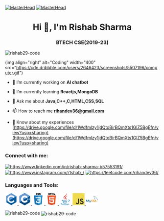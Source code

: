 [![MasterHead](https://media-exp1.licdn.com/dms/image/C4E16AQGDLURwP-MxHQ/profile-displaybackgroundimage-shrink_350_1400/0/1624432677770?e=1639008000&v=beta&t=BWvsqjIVnIKpjYocWZJQz6CKeyahHC6WDPqE6_Lpo20)](https://Rishab29-code.github.io)
[![MasterHead](https://media-exp1.licdn.com/dms/image/C4E16AQGDLURwP-MxHQ/profile-displaybackgroundimage-shrink_350_1400/0/1624432677770?e=1649894400&v=beta&t=9ftvnINumN5h6vFaR-FyTOl-2Ov9sR28qcB_c-SqH5k)](https://Rishab29-code.github.io)

<h1 align="center">Hi 👋, I'm Rishab Sharma</h1>

<h3 align="center">BTECH CSE(2019-23)</h3>

<p align="left"> <img src="https://komarev.com/ghpvc/?username=rishab29-code&label=Profile%20views&color=0e75b6&style=flat" alt="rishab29-code" /> </p>

(img align="right" alt="Coding" width="400" src="https://cdn.dribbble.com/users/2646423/screenshots/5507196/computer.gif")

- 🔭 I’m currently working on **AI chatbot**


- 🌱 I’m currently learning **Reactjs,MongoDB**


- 💬 Ask me about **Java,C++,C,HTML,CSS,SQL**


- 📫 How to reach me **rihandev36@gmail.com**


- 📄 Know about my experiences [https://drive.google.com/file/d/1Wdfmlzy1jdQtoBirBQmXts1GlZ5BgEfn/view?usp=sharing](https://drive.google.com/file/d/1Wdfmlzy1jdQtoBirBQmXts1GlZ5BgEfn/view?usp=sharing)

<h3 align="left">Connect with me:</h3>
<p align="left">
<a href="https://linkedin.com/in/https://www.linkedin.com/in/rishab-sharma-b57553191/" target="blank"><img align="center" src="https://raw.githubusercontent.com/rahuldkjain/github-profile-readme-generator/master/src/images/icons/Social/linked-in-alt.svg" alt="https://www.linkedin.com/in/rishab-sharma-b57553191/" height="30" width="40" /></a>
<a href="https://instagram.com/https://www.instagram.com/r1shab_/" target="blank"><img align="center" src="https://raw.githubusercontent.com/rahuldkjain/github-profile-readme-generator/master/src/images/icons/Social/instagram.svg" alt="https://www.instagram.com/r1shab_/" height="30" width="40" /></a>
<a href="https://www.leetcode.com/https://leetcode.com/rihandev36/" target="blank"><img align="center" src="https://raw.githubusercontent.com/rahuldkjain/github-profile-readme-generator/master/src/images/icons/Social/leet-code.svg" alt="https://leetcode.com/rihandev36/" height="30" width="40" /></a>
</p>

<h3 align="left">Languages and Tools:</h3>
<p align="left"> <a href="https://www.cprogramming.com/" target="_blank" rel="noreferrer"> <img src="https://raw.githubusercontent.com/devicons/devicon/master/icons/c/c-original.svg" alt="c" width="40" height="40"/> </a> <a href="https://www.w3schools.com/cpp/" target="_blank" rel="noreferrer"> <img src="https://raw.githubusercontent.com/devicons/devicon/master/icons/cplusplus/cplusplus-original.svg" alt="cplusplus" width="40" height="40"/> </a> <a href="https://www.w3schools.com/css/" target="_blank" rel="noreferrer"> <img src="https://raw.githubusercontent.com/devicons/devicon/master/icons/css3/css3-original-wordmark.svg" alt="css3" width="40" height="40"/> </a> <a href="https://www.w3.org/html/" target="_blank" rel="noreferrer"> <img src="https://raw.githubusercontent.com/devicons/devicon/master/icons/html5/html5-original-wordmark.svg" alt="html5" width="40" height="40"/> </a> <a href="https://www.java.com" target="_blank" rel="noreferrer"> <img src="https://raw.githubusercontent.com/devicons/devicon/master/icons/java/java-original.svg" alt="java" width="40" height="40"/> </a> <a href="https://developer.mozilla.org/en-US/docs/Web/JavaScript" target="_blank" rel="noreferrer"> <img src="https://raw.githubusercontent.com/devicons/devicon/master/icons/javascript/javascript-original.svg" alt="javascript" width="40" height="40"/> </a> <a href="https://www.mysql.com/" target="_blank" rel="noreferrer"> <img src="https://raw.githubusercontent.com/devicons/devicon/master/icons/mysql/mysql-original-wordmark.svg" alt="mysql" width="40" height="40"/> </a> </p>

<p><img align="left" src="https://github-readme-stats.vercel.app/api/top-langs?username=rishab29-code&show_icons=true&locale=en&layout=compact" alt="rishab29-code" /></p>

<p>&nbsp;<img align="center" src="https://github-readme-stats.vercel.app/api?username=rishab29-code&show_icons=true&locale=en" alt="rishab29-code" /></p>
